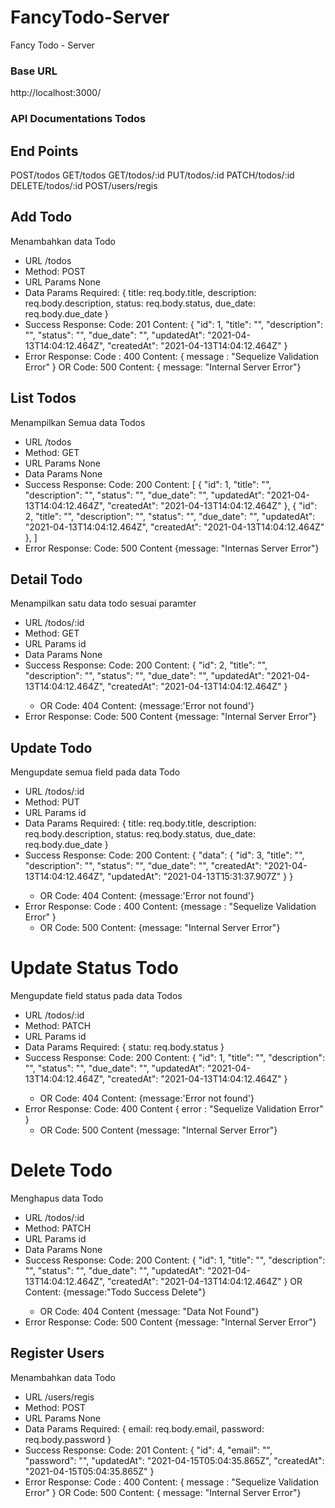 # FancyTodo-Server
Fancy Todo - Server

### Base URL ###
http://localhost:3000/


### API Documentations Todos ###

## End Points ##
POST/todos
GET/todos
GET/todos/:id
PUT/todos/:id
PATCH/todos/:id
DELETE/todos/:id
POST/users/regis


## Add Todo
Menambahkan data Todo
* URL
/todos
* Method:
POST
* URL Params
None
* Data Params
    Required:
    {
        title: req.body.title,
        description: req.body.description,
        status: req.body.status,
        due_date: req.body.due_date
    }
* Success Response:
    Code: 201
    Content:
    {
        "id": 1,
        "title": "<todo title>",
        "description": "<todo description>",
        "status": "<todo status>",
        "due_date": "<todo due_date>",
        "updatedAt": "2021-04-13T14:04:12.464Z",
        "createdAt": "2021-04-13T14:04:12.464Z"
    }
* Error Response:
    Code : 400
    Content:
    { message : "Sequelize Validation Error" }
    OR
    Code: 500
    Content:
    { message: "Internal Server Error"}



## List Todos
Menampilkan Semua data Todos
* URL
/todos
* Method:
GET
* URL Params
None
* Data Params
None
* Success Response:
    Code: 200
    Content:
    [
        {
        "id": 1,
        "title": "<todo title>",
        "description": "<todo description>",
        "status": "<todo status>",
        "due_date": "<todo due_date>",
        "updatedAt": "2021-04-13T14:04:12.464Z",
        "createdAt": "2021-04-13T14:04:12.464Z"
        },
        {
        "id": 2,
        "title": "<todo title>",
        "description": "<todo description>",
        "status": "<todo status>",
        "due_date": "<todo due_date>",
        "updatedAt": "2021-04-13T14:04:12.464Z",
        "createdAt": "2021-04-13T14:04:12.464Z"
        },
    ]
* Error Response:
    Code: 500
    Content
    {message: "Internas Server Error"}



## Detail Todo
Menampilkan satu data todo sesuai paramter
* URL
/todos/:id
* Method:
GET
* URL Params
id
* Data Params
None
* Success Response:
    Code: 200
    Content:
    {
        "id": 2,
        "title": "<todo title>",
        "description": "<todo description>",
        "status": "<todo status>",
        "due_date": "<todo due_date>",
        "updatedAt": "2021-04-13T14:04:12.464Z",
        "createdAt": "2021-04-13T14:04:12.464Z"
    }
    - OR
    Code: 404
    Content:
    {message:'Error not found'}
* Error Response:
    Code: 500
    Content
    {message: "Internal Server Error"}



## Update Todo
Mengupdate semua field pada data Todo
* URL
/todos/:id
* Method:
PUT
* URL Params
id
* Data Params
    Required:
    {
        title: req.body.title,
        description: req.body.description,
        status: req.body.status,
        due_date: req.body.due_date
    }
* Success Response:
    Code: 200
    Content:
    {
        "data": {
            "id": 3,
            "title": "<todo title>",
            "description": "<todo description>",
            "status": "<todo status>",
            "due_date": "<todo due_date>",
            "createdAt": "2021-04-13T14:04:12.464Z",
            "updatedAt": "2021-04-13T15:31:37.907Z"
        }
    }
    - OR
    Code: 404
    Content:
    {message:'Error not found'}
* Error Response:
    Code : 400
    Content:
    {message : "Sequelize Validation Error" }
    - OR
    Code: 500
    Content:
    {message: "Internal Server Error"}



# Update Status Todo
Mengupdate field status pada data Todos
* URL
/todos/:id
* Method:
PATCH
* URL Params
id
* Data Params
    Required:
    {
        statu: req.body.status
    }
* Success Response:
    Code: 200
    Content:
    {
        "id": 1,
        "title": "<todo title>",
        "description": "<todo description>",
        "status": "<todo status>",
        "due_date": "<todo due_date>",
        "updatedAt": "2021-04-13T14:04:12.464Z",
        "createdAt": "2021-04-13T14:04:12.464Z"
    }
    - OR
    Code: 404
    Content:
    {message:'Error not found'}
* Error Response:
    Code: 400
    Content
    { error : "Sequelize Validation Error" }
    - OR
    Code: 500
    Content
    {message: "Internal Server Error"}



# Delete Todo
Menghapus data Todo
* URL
/todos/:id
* Method:
PATCH
* URL Params
id
* Data Params
None
* Success Response:
    Code: 200
    Content:
    {
        "id": 1,
        "title": "<todo title>",
        "description": "<todo description>",
        "status": "<todo status>",
        "due_date": "<todo due_date>",
        "updatedAt": "2021-04-13T14:04:12.464Z",
        "createdAt": "2021-04-13T14:04:12.464Z"
    }
    OR
    Content:
    {message:"Todo Success Delete"}
    - OR
    Code: 404
    Content
    {message: "Data Not Found"}
* Error Response:
    Code: 500
    Content
    {message: "Internal Server Error"}


## Register Users
Menambahkan data Todo
* URL
/users/regis
* Method:
POST
* URL Params
None
* Data Params
    Required:
    {
        email: req.body.email,
        password: req.body.password
    }
* Success Response:
    Code: 201
    Content:
    {
        "id": 4,
        "email": "<user email>",
        "password": "<user password>",
        "updatedAt": "2021-04-15T05:04:35.865Z",
        "createdAt": "2021-04-15T05:04:35.865Z"
    }
* Error Response:
    Code : 400
    Content:
    { message : "Sequelize Validation Error" }
    OR
    Code: 500
    Content:
    { message: "Internal Server Error"}
